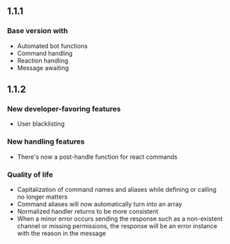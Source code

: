 1.1.1
-
### **Base version with**

- Automated bot functions
- Command handling
- Reaction handling
- Message awaiting

1.1.2
-
### **New developer-favoring features**

- User blacklisting

### **New handling features**

- There's now a post-handle function for react commands

### **Quality of life**

- Capitalization of command names and aliases while defining or calling no longer matters
- Command aliases will now automatically turn into an array
- Normalized handler returns to be more consistent
- When a minor error occurs sending the response such as a non-existent channel or missing permissions, the response will be an error instance with the reason in the message